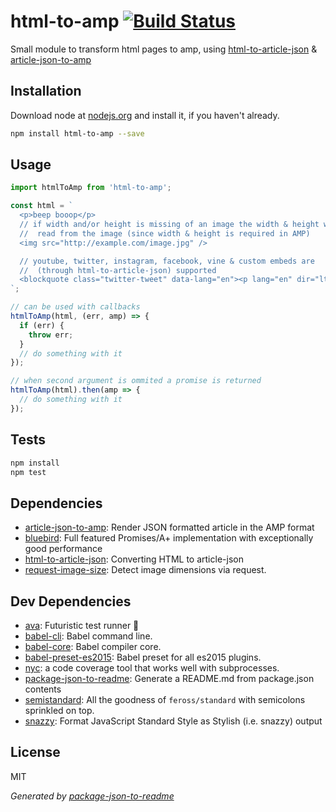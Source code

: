 # html-to-amp [![Build Status](https://travis-ci.org/micnews/html-to-amp.png?branch=master)](https://travis-ci.org/micnews/html-to-amp)

Small module to transform html pages to amp, using [html-to-article-json](https://www.npmjs.com/package/html-to-article-json) &amp; [article-json-to-amp](https://www.npmjs.com/package/article-json-to-amp)

## Installation

Download node at [nodejs.org](http://nodejs.org) and install it, if you haven't already.

```sh
npm install html-to-amp --save
```

## Usage

```js
import htmlToAmp from 'html-to-amp';

const html = `
  <p>beep booop</p>
  // if width and/or height is missing of an image the width & height will be
  //  read from the image (since width & height is required in AMP)
  <img src="http://example.com/image.jpg" />

  // youtube, twitter, instagram, facebook, vine & custom embeds are
  //  (through html-to-article-json) supported
  <blockquote class="twitter-tweet" data-lang="en"><p lang="en" dir="ltr"><a href="https://t.co/kt1c5RWajI">https://t.co/kt1c5RWajI</a>’s <a href="https://twitter.com/david_bjorklund">@david_bjorklund</a> published 2 node modules to convert HTML snippets to <a href="https://twitter.com/AMPhtml">@amphtml</a><a href="https://t.co/yB5KMDijh6">https://t.co/yB5KMDijh6</a></p>&mdash; Malte Ubl (@cramforce) <a href="https://twitter.com/cramforce/status/697485294531145730">February 10, 2016</a></blockquote> <script async src="//platform.twitter.com/widgets.js" charset="utf-8"></script>
`;

// can be used with callbacks
htmlToAmp(html, (err, amp) => {
  if (err) {
    throw err;
  }
  // do something with it
});

// when second argument is ommited a promise is returned
htmlToAmp(html).then(amp => {
  // do something with it
});

```

## Tests

```sh
npm install
npm test
```

## Dependencies

- [article-json-to-amp](https://github.com/micnews/article-json-to-amp): Render JSON formatted article in the AMP format
- [bluebird](https://github.com/petkaantonov/bluebird): Full featured Promises/A+ implementation with exceptionally good performance
- [html-to-article-json](https://github.com/micnews/html-to-article-json): Converting HTML to article-json
- [request-image-size](https://github.com/FdezRomero/request-image-size): Detect image dimensions via request.

## Dev Dependencies

- [ava](https://github.com/sindresorhus/ava): Futuristic test runner 🚀
- [babel-cli](https://github.com/babel/babel/tree/master/packages): Babel command line.
- [babel-core](https://github.com/babel/babel/tree/master/packages): Babel compiler core.
- [babel-preset-es2015](https://github.com/babel/babel/tree/master/packages): Babel preset for all es2015 plugins.
- [nyc](https://github.com/bcoe/nyc): a code coverage tool that works well with subprocesses.
- [package-json-to-readme](https://github.com/zeke/package-json-to-readme): Generate a README.md from package.json contents
- [semistandard](https://github.com/Flet/semistandard): All the goodness of `feross/standard` with semicolons sprinkled on top.
- [snazzy](https://github.com/feross/snazzy): Format JavaScript Standard Style as Stylish (i.e. snazzy) output


## License

MIT

_Generated by [package-json-to-readme](https://github.com/zeke/package-json-to-readme)_
